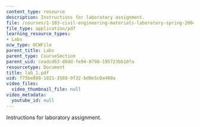 ```yaml
---
content_type: resource
description: Instructions for laboratory assignment.
file: /courses/1-103-civil-engineering-materials-laboratory-spring-2004/f75be888182135889f32bd0e5c0a480a_lab_1.pdf
file_type: application/pdf
learning_resource_types:
- Labs
ocw_type: OCWFile
parent_title: Labs
parent_type: CourseSection
parent_uid: ceadcd63-d6dd-fe94-8798-195723bb10fa
resourcetype: Document
title: lab_1.pdf
uid: f75be888-1821-3588-9f32-bd0e5c0a480a
video_files:
  video_thumbnail_file: null
video_metadata:
  youtube_id: null
---
```

Instructions for laboratory assignment.

